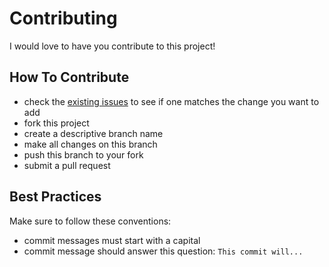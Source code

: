 # Contributing

I would love to have you contribute to this project!

## How To Contribute

* check the [existing issues](https://github.com/romarioraffington/react-filterable-product-table/issues) to see if one matches the change you want to add
* fork this project
* create a descriptive branch name
* make all changes on this branch
* push this branch to your fork
* submit a pull request

## Best Practices

Make sure to follow these conventions:

* commit messages must start with a capital
* commit message should answer this question: `This commit will...`
